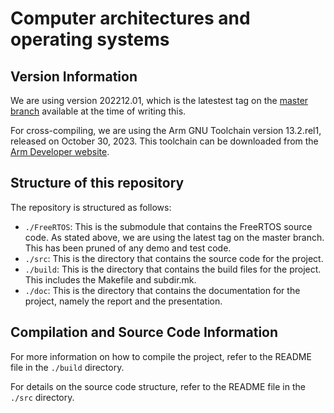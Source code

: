 #  Computer architectures and operating systems 

## Version Information

We are using version 202212.01, which is the latestest tag on the [master branch](https://github.com/FreeRTOS/FreeRTOS/tree/202212.01) available at the time of writing this.

For cross-compiling, we are using the Arm GNU Toolchain version 13.2.rel1, released on October 30, 2023. This toolchain can be downloaded from the [Arm Developer website](https://developer.arm.com/downloads/-/arm-gnu-toolchain-downloads).

## Structure of this repository

The repository is structured as follows:

- `./FreeRTOS`: This is the submodule that contains the FreeRTOS source code. As stated above, we are using the latest tag on the master branch. This has been pruned of any demo and test code.
- `./src`: This is the directory that contains the source code for the project.
- `./build`: This is the directory that contains the build files for the project. This includes the Makefile and subdir.mk.
- `./doc`: This is the directory that contains the documentation for the project, namely the report and the presentation.

## Compilation and Source Code Information

For more information on how to compile the project, refer to the README file in the `./build` directory.

For details on the source code structure, refer to the README file in the `./src` directory.


